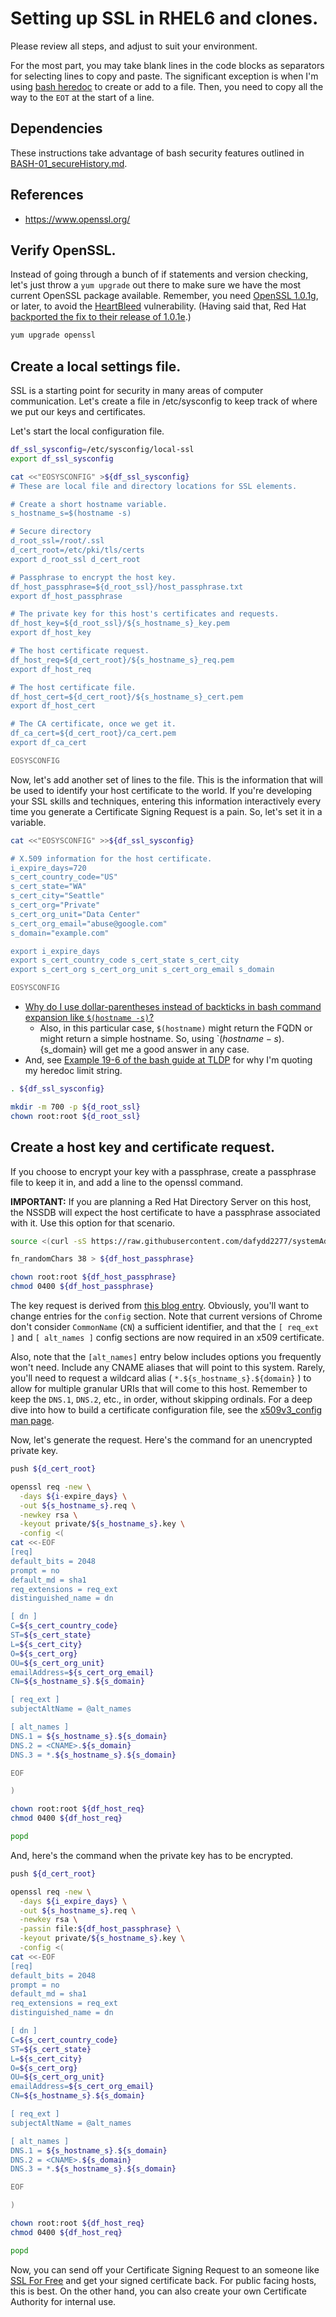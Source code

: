 # Setting up SSL in RHEL6 and clones.
 
Please review all steps, and adjust to suit your environment.
 
For the most part, you may take blank lines in the code blocks as separators for selecting lines to copy and paste. The significant exception is when I'm using [bash heredoc][heredoc] to create or add to a file. Then, you need to copy all the way to the `EOT` at the start of a line.

[heredoc]: http://www.tldp.org/LDP/abs/html/here-docs.html


## Dependencies

These instructions take advantage of bash security features outlined in [BASH-01_secureHistory.md][BASH-01].

[BASH-01]: https://github.com/dafydd2277/accountSecurity/blob/master/BASH-01_secureHistory.md


## References

- https://www.openssl.org/


## Verify OpenSSL.
 
Instead of going through a bunch of if statements and version checking,
let's just throw a `yum upgrade` out there to make sure we have the
most current OpenSSL package available. Remember, you need
[OpenSSL 1.0.1g][openssl], or later, to avoid the [HeartBleed][]
vulnerability. (Having said that, Red Hat
[backported the fix to their release of 1.0.1e][bug1084875].)
 
```bash
yum upgrade openssl
```
 
[openssl]: https://www.openssl.org/
[HeartBleed]: https://en.wikipedia.org/wiki/Heartbleed
[bug1084875]: https://bugzilla.redhat.com/show_bug.cgi?id=1084875


## Create a local settings file.

SSL is a starting point for security in many areas of computer
communication. Let's create a file in /etc/sysconfig to keep track of
where we put our keys and certificates.


Let's start the local configuration file.

```bash
df_ssl_sysconfig=/etc/sysconfig/local-ssl
export df_ssl_sysconfig

cat <<"EOSYSCONFIG" >${df_ssl_sysconfig}
# These are local file and directory locations for SSL elements.

# Create a short hostname variable.
s_hostname_s=$(hostname -s)

# Secure directory
d_root_ssl=/root/.ssl
d_cert_root=/etc/pki/tls/certs
export d_root_ssl d_cert_root

# Passphrase to encrypt the host key.
df_host_passphrase=${d_root_ssl}/host_passphrase.txt
export df_host_passphrase

# The private key for this host's certificates and requests.
df_host_key=${d_root_ssl}/${s_hostname_s}_key.pem
export df_host_key

# The host certificate request.
df_host_req=${d_cert_root}/${s_hostname_s}_req.pem
export df_host_req

# The host certificate file.
df_host_cert=${d_cert_root}/${s_hostname_s}_cert.pem
export df_host_cert

# The CA certificate, once we get it.
df_ca_cert=${d_cert_root}/ca_cert.pem
export df_ca_cert

EOSYSCONFIG

```


Now, let's add another set of lines to the file. This is the
information that will be used to identify your host certificate to the
world. If you're developing your SSL skills and techniques, entering
this information interactively every time you generate a Certificate
Signing Request is a pain. So, let's set it in a variable.

```bash
cat <<"EOSYSCONFIG" >>${df_ssl_sysconfig}

# X.509 information for the host certificate.
i_expire_days=720
s_cert_country_code="US"
s_cert_state="WA"
s_cert_city="Seattle"
s_cert_org="Private"
s_cert_org_unit="Data Center"
s_cert_org_email="abuse@google.com"
s_domain="example.com"

export i_expire_days
export s_cert_country_code s_cert_state s_cert_city
export s_cert_org s_cert_org_unit s_cert_org_email s_domain

EOSYSCONFIG

```


- [Why do I use dollar-parentheses instead of backticks in bash
command expansion like `$(hostname -s)`?][faq082]
    - Also, in this particular case, `$(hostname)` might return the
FQDN or might return a simple hostname. So, using
`$(hostname -s).${s_domain} will get me a good answer in any case.
- And, see [Example 19-6 of the bash guide at TLDP][bash196] for why
I'm quoting my heredoc limit string.


[faq082]: http://mywiki.wooledge.org/BashFAQ/082
[bash196]: http://tldp.org/LDP/abs/html/here-docs.html

```bash
. ${df_ssl_sysconfig}

mkdir -m 700 -p ${d_root_ssl}
chown root:root ${d_root_ssl}
```

## Create a host key and certificate request.

If you choose to encrypt your key with a passphrase, create a
passphrase file to keep it in, and add a line to the openssl command.

**IMPORTANT:** If you are planning a Red Hat Directory Server on this
host, the NSSDB will expect the host certificate to have a passphrase
associated with it. Use this option for that scenario.

```bash
source <(curl -sS https://raw.githubusercontent.com/dafydd2277/systemAdmin/master/scripting/functions)

fn_randomChars 38 > ${df_host_passphrase}

chown root:root ${df_host_passphrase}
chmod 0400 ${df_host_passphrase}

```


The key request is derived from [this blog entry][altnames]. Obviously,
you'll want to change entries for the `config` section. Note that
current versions of Chrome don't consider `CommonName` (`CN`) a
sufficient identifier, and that the `[ req_ext ]` and `[ alt_names ]`
config sections are now required in an x509 certificate.

Also, note that the `[alt_names]` entry below includes options you
frequently won't need. Include any CNAME aliases that will point to
this system. Rarely, you'll need to request a wildcard alias
( `*.${s_hostname_s}.${domain}` ) to allow for multiple granular URIs
that will come to this host. Remember to keep the `DNS.1`,
`DNS.2`, etc., in order, without skipping ordinals. For a deep dive
into how to build a certificate configuration file, see the
[x509v3_config man page][x509v3_config].

[altnames]: https://www.endpoint.com/blog/2014/10/30/openssl-csr-with-alternative-names-one
[x509v3_config]: http://openssl.cs.utah.edu/docs/apps/x509v3_config.html

Now, let's generate the request. Here's the command for an unencrypted
private key.

```bash
push ${d_cert_root}

openssl req -new \
  -days ${i-expire_days} \
  -out ${s_hostname_s}.req \
  -newkey rsa \
  -keyout private/${s_hostname_s}.key \
  -config <(
cat <<-EOF
[req]
default_bits = 2048
prompt = no
default_md = sha1
req_extensions = req_ext
distinguished_name = dn

[ dn ]
C=${s_cert_country_code}
ST=${s_cert_state}
L=${s_cert_city}
O=${s_cert_org}
OU=${s_cert_org_unit}
emailAddress=${s_cert_org_email}
CN=${s_hostname_s}.${s_domain}

[ req_ext ]
subjectAltName = @alt_names

[ alt_names ]
DNS.1 = ${s_hostname_s}.${s_domain}
DNS.2 = <CNAME>.${s_domain}
DNS.3 = *.${s_hostname_s}.${s_domain}

EOF

)

chown root:root ${df_host_req}
chmod 0400 ${df_host_req}

popd
```


And, here's the command when the private key has to be encrypted.

```bash
push ${d_cert_root}

openssl req -new \
  -days ${i_expire_days} \
  -out ${s_hostname_s}.req \
  -newkey rsa \
  -passin file:${df_host_passphrase} \
  -keyout private/${s_hostname_s}.key \
  -config <(
cat <<-EOF
[req]
default_bits = 2048
prompt = no
default_md = sha1
req_extensions = req_ext
distinguished_name = dn

[ dn ]
C=${s_cert_country_code}
ST=${s_cert_state}
L=${s_cert_city}
O=${s_cert_org}
OU=${s_cert_org_unit}
emailAddress=${s_cert_org_email}
CN=${s_hostname_s}.${s_domain}

[ req_ext ]
subjectAltName = @alt_names

[ alt_names ]
DNS.1 = ${s_hostname_s}.${s_domain}
DNS.2 = <CNAME>.${s_domain}
DNS.3 = *.${s_hostname_s}.${s_domain}

EOF

)

chown root:root ${df_host_req}
chmod 0400 ${df_host_req}

popd
```


Now, you can send off your Certificate Signing Request to an
someone like [SSL For Free][sslforfree] and get your signed certificate
back. For public facing hosts, this is best. On the other hand, you can
also create your own Certificate Authority for internal use.

[sslforfree]: https://www.sslforfree.com/


 


